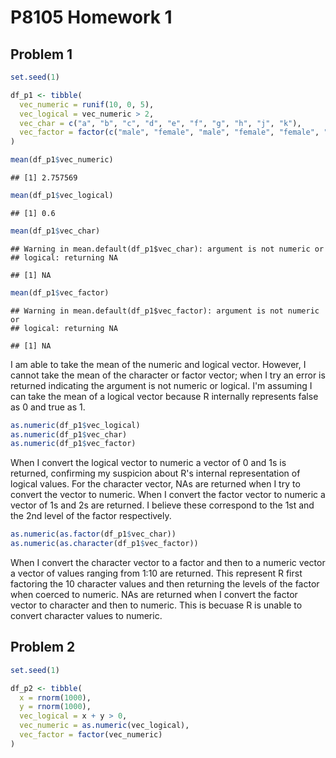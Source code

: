 P8105 Homework 1
================

Problem 1
---------

``` r
set.seed(1)

df_p1 <- tibble(
  vec_numeric = runif(10, 0, 5), 
  vec_logical = vec_numeric > 2, 
  vec_char = c("a", "b", "c", "d", "e", "f", "g", "h", "j", "k"), 
  vec_factor = factor(c("male", "female", "male", "female", "female", "male", "male", "female", "female", "male"))
)
```

``` r
mean(df_p1$vec_numeric)
```

    ## [1] 2.757569

``` r
mean(df_p1$vec_logical)
```

    ## [1] 0.6

``` r
mean(df_p1$vec_char)
```

    ## Warning in mean.default(df_p1$vec_char): argument is not numeric or
    ## logical: returning NA

    ## [1] NA

``` r
mean(df_p1$vec_factor)
```

    ## Warning in mean.default(df_p1$vec_factor): argument is not numeric or
    ## logical: returning NA

    ## [1] NA

I am able to take the mean of the numeric and logical vector. However, I cannot take the mean of the character or factor vector; when I try an error is returned indicating the argument is not numeric or logical. I'm assuming I can take the mean of a logical vector because R internally represents false as 0 and true as 1.

``` r
as.numeric(df_p1$vec_logical)
as.numeric(df_p1$vec_char)
as.numeric(df_p1$vec_factor)
```

When I convert the logical vector to numeric a vector of 0 and 1s is returned, confirming my suspicion about R's internal representation of logical values. For the character vector, NAs are returned when I try to convert the vector to numeric. When I convert the factor vector to numeric a vector of 1s and 2s are returned. I believe these correspond to the 1st and the 2nd level of the factor respectively.

``` r
as.numeric(as.factor(df_p1$vec_char))
as.numeric(as.character(df_p1$vec_factor))
```

When I convert the character vector to a factor and then to a numeric vector a vector of values ranging from 1:10 are returned. This represent R first factoring the 10 character values and then returning the levels of the factor when coerced to numeric. NAs are returned when I convert the factor vector to character and then to numeric. This is becuase R is unable to convert character values to numeric.

Problem 2
---------

``` r
set.seed(1)

df_p2 <- tibble(
  x = rnorm(1000), 
  y = rnorm(1000), 
  vec_logical = x + y > 0, 
  vec_numeric = as.numeric(vec_logical), 
  vec_factor = factor(vec_numeric)
)
```
